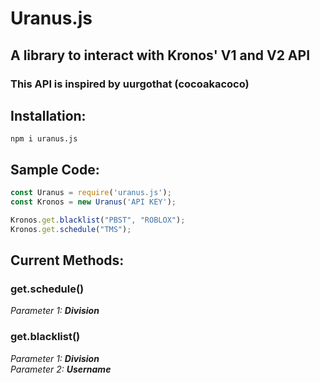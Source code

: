 # Uranus.js
## A library to interact with Kronos' V1 and V2 API

### This API is inspired by uurgothat (cocoakacoco)

## Installation:

`npm i uranus.js`

## Sample Code:

```js
const Uranus = require('uranus.js');
const Kronos = new Uranus('API KEY');

Kronos.get.blacklist("PBST", "ROBLOX");
Kronos.get.schedule("TMS");
```

## Current Methods:

### **get.schedule()**  
_Parameter 1: **Division**_

 

### **get.blacklist()**  
_Parameter 1: **Division**_  
_Parameter 2: **Username**_


